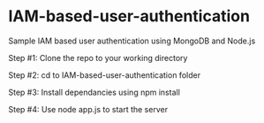 # IAM-based-user-authentication
Sample IAM based user authentication using MongoDB and Node.js

Step #1: Clone the repo to your working directory

Step #2: cd to IAM-based-user-authentication folder

Step #3: Install dependancies using npm install

Step #4: Use node app.js to start the server
